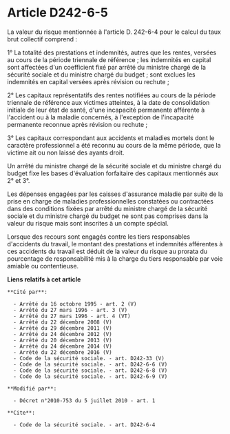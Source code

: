 # Article D242-6-5

La valeur du risque mentionnée à l'article D. 242-6-4 pour le calcul du taux brut collectif comprend : 

1° La totalité des prestations et indemnités, autres que les rentes, versées au cours de la période triennale de référence ;
les indemnités en capital sont affectées d'un coefficient fixé par arrêté du ministre chargé de la sécurité sociale et du
ministre chargé du budget ; sont exclues les indemnités en capital versées après révision ou rechute ; 

2° Les capitaux représentatifs des rentes notifiées au cours de la période triennale de référence aux victimes atteintes, à
la date de consolidation initiale de leur état de santé, d'une incapacité permanente afférente à l'accident ou à la maladie
concernés, à l'exception de l'incapacité permanente reconnue après révision ou rechute ; 

3° Les capitaux correspondant aux accidents et maladies mortels dont le caractère professionnel a été reconnu au cours de la
même période, que la victime ait ou non laissé des ayants droit. 

Un arrêté du ministre chargé de la sécurité sociale et du ministre chargé du budget fixe les bases d'évaluation forfaitaire
des capitaux mentionnés aux 2° et 3°. 

Les dépenses engagées par les caisses d'assurance maladie par suite de la prise en charge de maladies professionnelles
constatées ou contractées dans des conditions fixées par arrêté du ministre chargé de la sécurité sociale et du ministre
chargé du budget ne sont pas comprises dans la valeur du risque mais sont inscrites à un compte spécial. 

Lorsque des recours sont engagés contre les tiers responsables d'accidents du travail, le montant des prestations et
indemnités afférentes à ces accidents du travail est déduit de la valeur du risque au prorata du pourcentage de
responsabilité mis à la charge du tiers responsable par voie amiable ou contentieuse.

**Liens relatifs à cet article**

	**Cité par**:

	  - Arrêté du 16 octobre 1995 - art. 2 (V)
	  - Arrêté du 27 mars 1996 - art. 3 (V)
	  - Arrêté du 27 mars 1996 - art. 4 (VT)
	  - Arrêté du 22 décembre 2008 (V)
	  - Arrêté du 29 décembre 2011 (V)
	  - Arrêté du 24 décembre 2012 (V)
	  - Arrêté du 20 décembre 2013 (V)
	  - Arrêté du 24 décembre 2014 (V)
	  - Arrêté du 22 décembre 2016 (V)
	  - Code de la sécurité sociale. - art. D242-33 (V)
	  - Code de la sécurité sociale. - art. D242-6-6 (V)
	  - Code de la sécurité sociale. - art. D242-6-8 (V)
	  - Code de la sécurité sociale. - art. D242-6-9 (V)

	**Modifié par**:

	  - Décret n°2010-753 du 5 juillet 2010 - art. 1

	**Cite**:

	  - Code de la sécurité sociale. - art. D242-6-4
